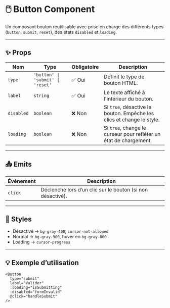 # 🖱️ Button Component

Un composant bouton réutilisable avec prise en charge des différents types (`button`, `submit`, `reset`), des états `disabled` et `loading`.

---

## ✨ Props

| Nom        | Type                              | Obligatoire | Description                                                           |
| ---------- | --------------------------------- | ----------- | --------------------------------------------------------------------- |
| `type`     | `'button' \| 'submit' \| 'reset'` | ✅ Oui      | Définit le type de bouton HTML.                                       |
| `label`    | `string`                          | ✅ Oui      | Le texte affiché à l'intérieur du bouton.                             |
| `disabled` | `boolean`                         | ❌ Non      | Si `true`, désactive le bouton. Empêche les clics et change le style. |
| `loading`  | `boolean`                         | ❌ Non      | Si `true`, change le curseur pour refléter un état de chargement.     |

---

## 📤 Emits

| Événement | Description                                                |
| --------- | ---------------------------------------------------------- |
| `click`   | Déclenché lors d’un clic sur le bouton (si non désactivé). |

---

## 🎨 Styles

- Désactivé → `bg-gray-400`, `cursor-not-allowed`
- Normal → `bg-gray-900`, hover en `bg-gray-800`
- Loading → `cursor-progress`

---

## 💡 Exemple d’utilisation

```vue
<Button
  type="submit"
  label="Valider"
  :loading="isSubmitting"
  :disabled="formInvalid"
  @click="handleSubmit"
/>
```

